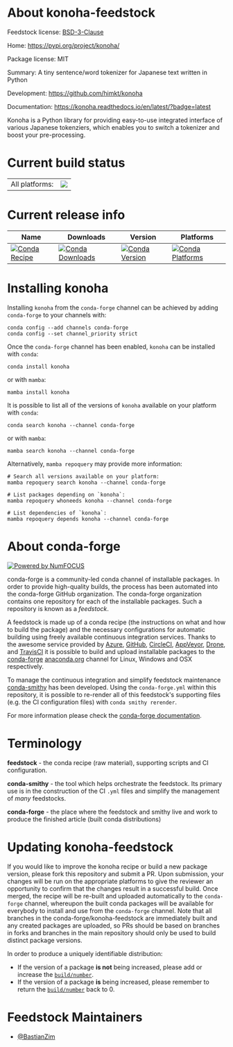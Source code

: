 About konoha-feedstock
======================

Feedstock license: [BSD-3-Clause](https://github.com/conda-forge/konoha-feedstock/blob/main/LICENSE.txt)

Home: https://pypi.org/project/konoha/

Package license: MIT

Summary: A tiny sentence/word tokenizer for Japanese text written in Python

Development: https://github.com/himkt/konoha

Documentation: https://konoha.readthedocs.io/en/latest/?badge=latest

Konoha is a Python library for providing easy-to-use integrated interface of
various Japanese tokenziers, which enables you to switch a tokenizer and
boost your pre-processing.


Current build status
====================


<table><tr><td>All platforms:</td>
    <td>
      <a href="https://dev.azure.com/conda-forge/feedstock-builds/_build/latest?definitionId=11494&branchName=main">
        <img src="https://dev.azure.com/conda-forge/feedstock-builds/_apis/build/status/konoha-feedstock?branchName=main">
      </a>
    </td>
  </tr>
</table>

Current release info
====================

| Name | Downloads | Version | Platforms |
| --- | --- | --- | --- |
| [![Conda Recipe](https://img.shields.io/badge/recipe-konoha-green.svg)](https://anaconda.org/conda-forge/konoha) | [![Conda Downloads](https://img.shields.io/conda/dn/conda-forge/konoha.svg)](https://anaconda.org/conda-forge/konoha) | [![Conda Version](https://img.shields.io/conda/vn/conda-forge/konoha.svg)](https://anaconda.org/conda-forge/konoha) | [![Conda Platforms](https://img.shields.io/conda/pn/conda-forge/konoha.svg)](https://anaconda.org/conda-forge/konoha) |

Installing konoha
=================

Installing `konoha` from the `conda-forge` channel can be achieved by adding `conda-forge` to your channels with:

```
conda config --add channels conda-forge
conda config --set channel_priority strict
```

Once the `conda-forge` channel has been enabled, `konoha` can be installed with `conda`:

```
conda install konoha
```

or with `mamba`:

```
mamba install konoha
```

It is possible to list all of the versions of `konoha` available on your platform with `conda`:

```
conda search konoha --channel conda-forge
```

or with `mamba`:

```
mamba search konoha --channel conda-forge
```

Alternatively, `mamba repoquery` may provide more information:

```
# Search all versions available on your platform:
mamba repoquery search konoha --channel conda-forge

# List packages depending on `konoha`:
mamba repoquery whoneeds konoha --channel conda-forge

# List dependencies of `konoha`:
mamba repoquery depends konoha --channel conda-forge
```


About conda-forge
=================

[![Powered by
NumFOCUS](https://img.shields.io/badge/powered%20by-NumFOCUS-orange.svg?style=flat&colorA=E1523D&colorB=007D8A)](https://numfocus.org)

conda-forge is a community-led conda channel of installable packages.
In order to provide high-quality builds, the process has been automated into the
conda-forge GitHub organization. The conda-forge organization contains one repository
for each of the installable packages. Such a repository is known as a *feedstock*.

A feedstock is made up of a conda recipe (the instructions on what and how to build
the package) and the necessary configurations for automatic building using freely
available continuous integration services. Thanks to the awesome service provided by
[Azure](https://azure.microsoft.com/en-us/services/devops/), [GitHub](https://github.com/),
[CircleCI](https://circleci.com/), [AppVeyor](https://www.appveyor.com/),
[Drone](https://cloud.drone.io/welcome), and [TravisCI](https://travis-ci.com/)
it is possible to build and upload installable packages to the
[conda-forge](https://anaconda.org/conda-forge) [anaconda.org](https://anaconda.org/)
channel for Linux, Windows and OSX respectively.

To manage the continuous integration and simplify feedstock maintenance
[conda-smithy](https://github.com/conda-forge/conda-smithy) has been developed.
Using the ``conda-forge.yml`` within this repository, it is possible to re-render all of
this feedstock's supporting files (e.g. the CI configuration files) with ``conda smithy rerender``.

For more information please check the [conda-forge documentation](https://conda-forge.org/docs/).

Terminology
===========

**feedstock** - the conda recipe (raw material), supporting scripts and CI configuration.

**conda-smithy** - the tool which helps orchestrate the feedstock.
                   Its primary use is in the construction of the CI ``.yml`` files
                   and simplify the management of *many* feedstocks.

**conda-forge** - the place where the feedstock and smithy live and work to
                  produce the finished article (built conda distributions)


Updating konoha-feedstock
=========================

If you would like to improve the konoha recipe or build a new
package version, please fork this repository and submit a PR. Upon submission,
your changes will be run on the appropriate platforms to give the reviewer an
opportunity to confirm that the changes result in a successful build. Once
merged, the recipe will be re-built and uploaded automatically to the
`conda-forge` channel, whereupon the built conda packages will be available for
everybody to install and use from the `conda-forge` channel.
Note that all branches in the conda-forge/konoha-feedstock are
immediately built and any created packages are uploaded, so PRs should be based
on branches in forks and branches in the main repository should only be used to
build distinct package versions.

In order to produce a uniquely identifiable distribution:
 * If the version of a package **is not** being increased, please add or increase
   the [``build/number``](https://docs.conda.io/projects/conda-build/en/latest/resources/define-metadata.html#build-number-and-string).
 * If the version of a package **is** being increased, please remember to return
   the [``build/number``](https://docs.conda.io/projects/conda-build/en/latest/resources/define-metadata.html#build-number-and-string)
   back to 0.

Feedstock Maintainers
=====================

* [@BastianZim](https://github.com/BastianZim/)

